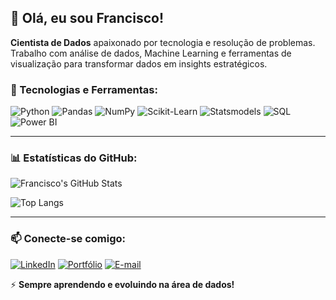 ## 👋 Olá, eu sou Francisco!

**Cientista de Dados** apaixonado por tecnologia e resolução de problemas. Trabalho com análise de dados, Machine Learning e ferramentas de visualização para transformar dados em insights estratégicos.

### 🚀 Tecnologias e Ferramentas:

![Python](https://img.shields.io/badge/Python-3776AB?style=for-the-badge&logo=python&logoColor=white)
![Pandas](https://img.shields.io/badge/Pandas-150458?style=for-the-badge&logo=pandas&logoColor=white)
![NumPy](https://img.shields.io/badge/NumPy-013243?style=for-the-badge&logo=numpy&logoColor=white)
![Scikit-Learn](https://img.shields.io/badge/Scikit--Learn-F7931E?style=for-the-badge&logo=scikit-learn&logoColor=white)
![Statsmodels](https://img.shields.io/badge/Statsmodels-ffcc00?style=for-the-badge&logo=statsmodels&logoColor=black)
![SQL](https://img.shields.io/badge/SQL-4479A1?style=for-the-badge&logo=sqlite&logoColor=white)
![Power BI](https://img.shields.io/badge/Power%20BI-F2C811?style=for-the-badge&logo=power-bi&logoColor=black)

---

### 📊 Estatísticas do GitHub:

![Francisco's GitHub Stats](https://github-readme-stats.vercel.app/api?username=francisco-github&show_icons=true&theme=dark)

![Top Langs](https://github-readme-stats.vercel.app/api/top-langs/?username=francisco-github&layout=compact&theme=dark)

---

### 📫 Conecte-se comigo:

[![LinkedIn](https://img.shields.io/badge/LinkedIn-0077B5?style=for-the-badge&logo=linkedin&logoColor=white)](https://www.linkedin.com/in/seu-perfil)
[![Portfólio](https://img.shields.io/badge/Portfolio-000?style=for-the-badge&logo=vercel&logoColor=white)](https://seuportfolio.com)
[![E-mail](https://img.shields.io/badge/Email-D14836?style=for-the-badge&logo=gmail&logoColor=white)](mailto:seuemail@email.com)

⚡ **Sempre aprendendo e evoluindo na área de dados!**
